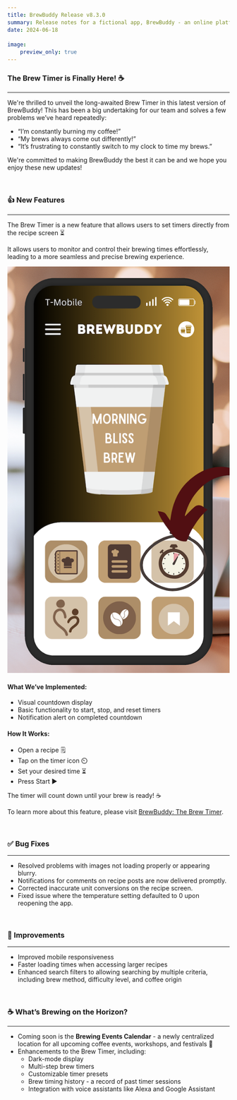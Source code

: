 ```yaml
---
title: BrewBuddy Release v8.3.0 
summary: Release notes for a fictional app, BrewBuddy - an online platform that offers brewing tips and step-by-step guides to empower coffee enthusiasts to dive into the art of brewing.
date: 2024-06-18

image:
    preview_only: true
---
```


### The Brew Timer is Finally Here! ☕
---

We're thrilled to unveil the long-awaited Brew Timer in this latest version of BrewBuddy! This has been a big undertaking for our team and solves a few problems we’ve heard repeatedly: <br>

- “I’m constantly burning my coffee!”
- “My brews always come out differently!”
- “It’s frustrating to constantly switch to my clock to time my brews.”

We're committed to making BrewBuddy the best it can be and we hope you enjoy these new updates! 

<br>

### 👍 New Features
---

The Brew Timer is a new feature that allows users to set timers directly from the recipe screen ⏳ <br>

It allows users to monitor and control their brewing times effortlessly, leading to a more seamless and precise brewing experience. <br>

![Brew Timer](brew_timer.png "The new Brew Timer on the Recipe page")

#### What We’ve Implemented:
- Visual countdown display
- Basic functionality to start, stop, and reset timers
- Notification alert on completed countdown

#### How It Works:
- Open a recipe 🗒️
- Tap on the timer icon ⏲️
- Set your desired time ⏳
- Press Start ▶️

The timer will count down until your brew is ready! ☕ <br>

To learn more about this feature, please visit [BrewBuddy: The Brew Timer](https://www.w3.org/Provider/Style/dummy.html).

<br>

### ✅ Bug Fixes
---

- Resolved problems with images not loading properly or appearing blurry.
- Notifications for comments on recipe posts are now delivered promptly.
- Corrected inaccurate unit conversions on the recipe screen.
- Fixed issue where the temperature setting defaulted to 0 upon reopening the app.

<br>

### 🚀 Improvements
---

- Improved mobile responsiveness
- Faster loading times when accessing larger recipes
- Enhanced search filters to allowing searching by multiple criteria, including brew method, difficulty level, and coffee origin

<br>

### ☕ What’s Brewing on the Horizon?
---

- Coming soon is the **Brewing Events Calendar** - a newly centralized location for all upcoming coffee events, workshops, and festivals 📅
- Enhancements to the Brew Timer, including:
    - Dark-mode display
    - Multi-step brew timers
    - Customizable timer presets
    - Brew timing history - a record of past timer sessions
    - Integration with voice assistants like Alexa and Google Assistant

<br>



